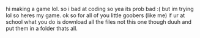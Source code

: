 hi making a game lol.
so i bad at coding so yea its prob bad :(
but im trying lol so heres my game.
ok so for all of you little goobers (like me) if ur at school what you do is download all the files not this one though duuh
and put them in a folder thats all.
